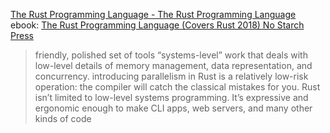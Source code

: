 

[The Rust Programming Language - The Rust Programming Language ](https://doc.rust-lang.org/book/title-page.html)
ebook: [The Rust Programming Language (Covers Rust 2018)  No Starch Press ](https://nostarch.com/Rust2018)

>friendly, polished set of tools
“systems-level” work that deals with low-level details of memory management, data representation, and concurrency. 
introducing parallelism in Rust is a relatively low-risk operation: the compiler will catch the classical mistakes for you. 
Rust isn’t limited to low-level systems programming. It’s expressive and ergonomic enough to make CLI apps, web servers, and many other kinds of code 

